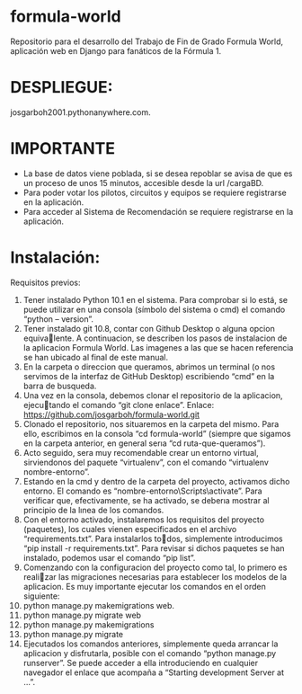 # formula-world
Repositorio para el desarrollo del Trabajo de Fin de Grado Formula World, aplicación web en Django para fanáticos de la Fórmula 1.

# DESPLIEGUE:
josgarboh2001.pythonanywhere.com.

# IMPORTANTE

- La base de datos viene poblada, si se desea repoblar se avisa de que es un proceso de unos 15 minutos, accesible desde la url /cargaBD.
- Para poder votar los pilotos, circuitos y equipos se requiere registrarse en la aplicación.
- Para acceder al Sistema de Recomendación se requiere registrarse en la aplicación.

# Instalación:
Requisitos previos:
1. Tener instalado Python 10.1 en el sistema. Para comprobar si lo está, se puede
utilizar en una consola (símbolo del sistema o cmd) el comando “python –
version”.
2. Tener instalado git 10.8, contar con Github Desktop o alguna opcion equivalente.
A continuacion, se describen los pasos de instalacion de la aplicacion Formula
World. Las imagenes a las que se hacen referencia se han ubicado al final de este
manual.
1. En la carpeta o direccion que queramos, abrimos un terminal (o nos servimos
de la interfaz de GitHub Desktop) escribiendo “cmd” en la barra de busqueda.
2. Una vez en la consola, debemos clonar el repositorio de la aplicacion, ejecutando el comando “git clone enlace”. Enlace:
https://github.com/josgarboh/formula-world.git
3. Clonado el repositorio, nos situaremos en la carpeta del mismo. Para ello,
escribimos en la consola “cd formula-world” (siempre que sigamos en la carpeta
anterior, en general serıa “cd ruta-que-queramos”).
4. Acto seguido, sera muy recomendable crear un entorno virtual, sirviendonos
del paquete “virtualenv”, con el comando “virtualenv nombre-entorno”.
5. Estando en la cmd y dentro de la carpeta del proyecto, activamos dicho entorno.
El comando es “nombre-entorno\Scripts\activate”. Para verificar que, efectivamente, se ha activado, se deberıa mostrar al principio
de la lınea de los comandos.
6. Con el entorno activado, instalaremos los requisitos del proyecto (paquetes),
los cuales vienen especificados en el archivo “requirements.txt”. Para instalarlos todos, simplemente introducimos “pip install -r requirements.txt”.
Para revisar si dichos paquetes se han instalado, podemos usar el comando “pip
list”.
7. Comenzando con la configuracion del proyecto como tal, lo primero es realizar las migraciones necesarias para establecer los modelos de la aplicacion. Es muy
importante ejecutar los comandos en el orden siguiente:
1. python manage.py makemigrations web.
2. python manage.py migrate web
3. python manage.py makemigrations
4. python manage.py migrate
8. Ejecutados los comandos anteriores, simplemente queda arrancar la aplicacion
y disfrutarla, posible con el comando “python manage.py runserver”.
Se puede acceder a ella introduciendo en cualquier navegador el enlace que acompaña
a “Starting development Server at ...”.



